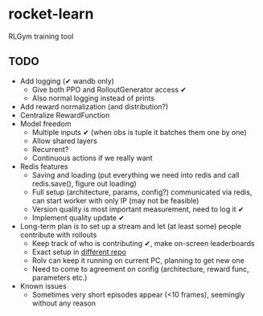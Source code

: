 # rocket-learn
RLGym training tool

## TODO
- Add logging (✔ wandb only)
  - Give both PPO and RolloutGenerator access ✔
  - Also normal logging instead of prints
- Add reward normalization (and distribution?)
- Centralize RewardFunction
- Model freedom
  - Multiple inputs ✔ (when obs is tuple it batches them one by one)
  - Allow shared layers
  - Recurrent?
  - Continuous actions if we really want
- Redis features 
  - Saving and loading (put everything we need into redis and call redis.save(), figure out loading)
  - Full setup (architecture, params, config?) communicated via redis, can start worker with only IP (may not be feasible)
  - Version quality is most important measurement, need to log it ✔
  - Implement quality update ✔
- Long-term plan is to set up a stream and let (at least some) people contribute with rollouts
  - Keep track of who is contributing ✔, make on-screen leaderboards
  - Exact setup in [different repo](https://github.com/Rolv-Arild/Necto)
  - Rolv can keep it running on current PC, planning to get new one
  - Need to come to agreement on config (architecture, reward func, parameters etc.)
- Known issues
  - Sometimes very short episodes appear (<10 frames), seemingly without any reason
